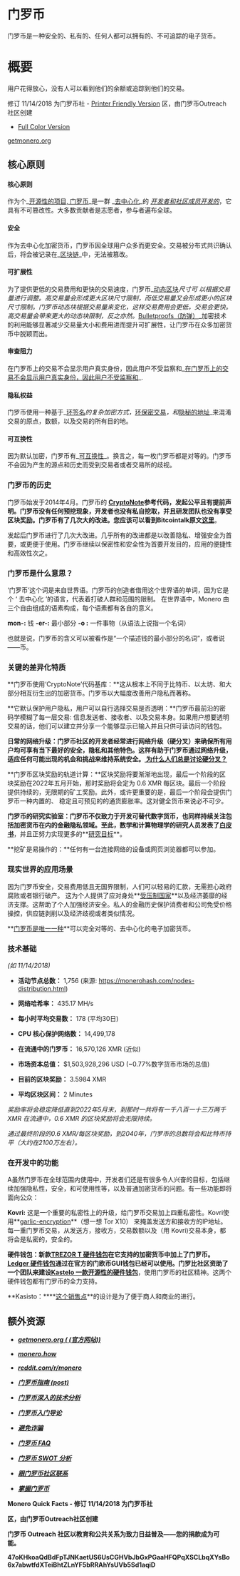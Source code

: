 # 门罗币

门罗币是一种安全的、私有的、任何人都可以拥有的、不可追踪的电子货币。

# 概要

用户花得放心，没有人可以看到他们的余额或追踪到他们的交易。

修订 11/14/2018 为门罗币社 - [Printer Friendly Version](http://www.monerooutreach.org/pubs/2018/QuickFacts/QuickFacts_PrinterFriendly.pdf) 
区，由门罗币Outreach社区创建

* [Full Color Version](http://www.monerooutreach.org/pubs/2018/QuickFacts/QuickFacts.pdf)

[getmonero.org](https://getmonero.org/)


## 核心原则

#### 核心原则

作为个_[开源性的项目, 门罗币](https://github.com/monero-project/monero)_是一群 _[去中心化](https://ccs.getmonero.org/funding-required/)_的 _[开发者和社区成员开发的](https://getmonero.org/community/team/)_，它具有不可篡改性。大多数贡献者是志愿者，参与者遍布全球。

#### 安全

作为去中心化加密货币，门罗币因全球用户众多而更安全。交易被分布式共识确认后，将会被记录在_[区块链](https://www.mycryptopedia.com/what-is-blockchain-technology/)_中，无法被篡改。

#### 可扩展性

为了提供更低的交易费用和更快的交易速度，门罗币_[动态区块](https://www.mycryptopedia.com/block-size-explained/)_尺寸可
以根据交易量进行调整。高交易量会形成更大区块尺寸限制，而低交易量又会形成更小的区块尺寸限制。门罗币动态块根据交易量来变化，这样交易费用会更低，交易会更快。高交易量会带来更大的动态块限制，反之亦然。_[Bulletproofs（防弹）](https://web.stanford.edu/~buenz/pubs/bulletproofs.pdf)_加密技术的利用能够显著减少交易量大小和费用进而提升可扩展性，让门罗币在众多加密货币中脱颖而出。

#### 审查阻力

在门罗币上的交易不会显示用户真实身份，因此用户不受监察和_[在门罗币上的交易不会显示用户真实身份，因此用户不受监察和](https://en.wikipedia.org/wiki/Capital_control)_.

#### 隐私权益

门罗币使用一种基于_[环签名](https://getmonero.org/resources/moneropedia/ringsignatures.html)_的复杂加密方式，_[环保密交易](https://www.mycryptopedia.com/monero-ring-confidential-transactions-ringct/)_，和_[隐秘的地址](https://www.mycryptopedia.com/everything-need-know-stealth-addresses/)_来混淆交易的原点，数额，以及交易的所有目的地。

#### 可互换性

因为默认加密，门罗币有_[可互换性](https://getmonero.org/resources/moneropedia/fungibility.html)_。换言之，每一枚门罗币都是对等的。门罗币不会因为产生的源点和历史而受到交易者或者交易所的歧视。


### 门罗币的历史

门罗币始发于2014年4月。门罗币的 **[CryptoNote](https://cryptonote.org/whitepaper.pdf)**参考代码，发起公平且有提前声明。门罗币没有任何预挖现象，开发者也没有私自挖取，并且研发团队也没有享受区块奖励。门罗币有了几次大的改进。您应该可以看到Bitcointalk原文**[这里](https://bitcointalk.org/index.php?topic=563821.0)**。

发起后门罗币进行了几次大改进。几乎所有的改进都是以改善隐私、增强安全为首要，或更便于使用。门罗币继续以保密性和安全性为首要开发目的，应用的便捷性和高效性次之。

### 门罗币是什么意思？

‘门罗币’这个词是来自世界语。门罗币的创造者借⽤这个世界语的单词，因为它是个 ‘ 去中⼼化 ’的语⾔，代表着打破人群和范围的限制。
在世界语中，Monero 由三个自由组成的语素构成，每个语素都有各自的意义。

**mon-:** 钱 
**-er-:** 最小部分 
 **-o :** 一件事物（从语法上说指一个名词）

也就是说，门罗币的含义可以被看作是“一个描述钱的最小部分的名词”，或者说——币。

### 关键的差异化特质

**门罗币使用‘CryptoNote’代码基库：**这从根本上不同于比特币、以太坊、和大部分相互衍生出的加密货币。门罗币以大幅度改善用户隐私而著称。

**它默认保护用户隐私，用户可以自行选择交易是否透明：**门罗币最前沿的密码学模糊了每⼀层交易: 信息发送者、接收者、以及交易本⾝。如果用户想要透明交易的话，他们可以建⽴并分享⼀个能够显⽰已输⼊并且只供可读访问的钱包。

**日常的网络升级：**门罗币社区的开发者经常进行网络升级（硬分叉）来确保所有用户均可享有当下最好的安全，隐私和其他特色。这样有助于门罗币通过网络升级，适应任何可能出现的机会和挑战来维持系统安全。**[ 为什么人们总是讨论硬分叉？](https://bitcoinmagazine.com/articles/monero-just-hard-forked-and-it-resulted-four-new-projects/)**

**门罗币区块奖励的轨道计算：**区块奖励将要渐渐地出现，最后一个阶段的区块奖励在2022年五月开始，那时奖励将会定为 0.6 XMR 每区块。最后一个阶段提供持续的，无限期的矿工奖励。此外，或许更重要的是，最后一个阶段会提供门罗币一种内置的、 稳定且可预见的的通货膨胀率。这对健全货币来说必不可少。

**门罗币的研究实验室：**门罗币不仅致力于开发可替代数字货币，也同样持续关注包括加密货币在内的金融隐私领域。至此，数学和计算物理学的研究人员发表了**[白皮书](https://lab.getmonero.org/)**，并且正努力实现更多的**[研究目标](https://lab.getmonero.org/)**。

**挖矿是易操作的：**任何有一台连接网络的设备或网页浏览器都可以参加。

### 现实世界的应用场景

因为门罗币安全，交易费用低且无国界限制，人们可以轻易的汇款，无需担心政府腐败或者银行破产。 这为个人提供了应对身处**[受压制国家](https://www.reddit.com/r/Monero/comments/6wczty/how_monero_changed_my_life/)**以及经济萎靡的经济支撑。这帮助了个人加强经济安全。私人的金融历史保护消费者和公司免受价格操控，供应链剥削以及经济歧视或者类似情况。

**[门罗币是唯一一种](https://www.reddit.com/r/Monero/comments/8k8pk9/monero_the_worlds_bestkept_secret/)**可以完全对等的、去中心化的电子加密货币。

### 技术基础

_(如 11/14/2018)_

+ **活动节点总数：** 1,756 (来源: https://monerohash.com/nodes-distribution.html)

+ **网络哈希率：** 435.17 MH/s

+ **每小时平均交易数：** 178 (平均30日)

+ **CPU 核心保护网络数：** 14,499,178

+ **在流通中的门罗币：** 16,570,126 XMR (近似)

+ **市场资本总值：** $1,503,928,296 USD (~0.77%数字货币市场的总值)

+ **目前的区块奖励：** 3.5984 XMR

+ **平均区块区间：** 2 Minutes

_奖励率将会稳定降低直到2022年5月末，到那时一共将有一千八百一十三万两千XMR 在流通中，0.6 XMR 的区块奖励将会无限持续。_

_通过最终阶段的0.6 XMR/每区块奖励，到2040年，门罗币的总数将会和比特币持平（大约在2100万左右）。_

### 在开发中的功能

A虽然门罗币在全球范围内使用中，开发者们还是有很多令人兴奋的目标，包括继续加强隐私性，安全，和可使用性等，以及普通加密货币的问题。有一些功能即将面向公众：

**Kovri:** 这是一个重要的私密性上的升级，给门罗币交易加上四重私密性。Kovri使用**[garlic-encryption](https://getmonero.org/resources/moneropedia/garlic-encryption.html)**（想一想 Tor X10） 来掩盖发送方和接收方的IP地址。每一重门罗币交易，从发送方，接收方，交易数额以及（用 Kovri)交易本身，都将会是私密的，安全的。

**硬件钱包：**新款**[TREZOR T 硬件钱包](https://trezor.io/coins/#XMR)**在它支持的加密货币中加上了门罗币。**[Ledger 硬件钱包](https://support.ledgerwallet.com/hc/en-us/articles/360006352934-Monero-XMR-Advanced)**通过在官方的门欧币GUI钱包已经可以使用。门罗比社区资助了一个团队来建设**[Kastelo 一款开源性的硬件钱包](http://kastelo.org/)**，使用门罗币的社区精神。这两个硬件钱包都有门罗币的全力支持。

**Kasisto：****[这个销售点](https://github.com/amiuhle/kasisto)**的设计是为了便于商人和商业的进行。


## 额外资源

+ **_[getmonero.org ( (官方网站))](https://getmonero.org/)_**

+ **_[monero.how](https://www.monero.how/)_**

+ **_[reddit.com/r/monero](https://www.reddit.com/r/Monero/)_**

+ **_[门罗币指南 (post)](https://www.reddit.com/r/CryptoCurrency/comments/7ra409/your_guide_to_monero_and_why_it_has_great/)_**

+ **_[门罗币深入的技术分析](https://steemit.com/monero/@sgp/7yjqso-a-monero-introduction-for-beginners)_**

+ **_[门罗币入门导论](https://www.getmonero.org/library/Zero-to-Monero-1-0-0.pdf)_**

+ **_[避免诈骗](https://www.reddit.com/r/Monero/wiki/avoid)_**

+ **_[门罗币 FAQ](https://www.getmonero.org/get-started/faq/)_**

+ **_[门罗币 SWOT 分析]()_**

+ **_[跟门罗币社区联系](https://getmonero.org/community/hangouts/)_**

+ **_[掌握门罗币](https://masteringmonero.com/)_**

**Monero Quick Facts - 修订 11/14/2018 为门罗币社**

**区，由门罗币Outreach社区创建**

**门罗币 Outreach 社区以教育和公共关系为致力日益普及——您的捐款成为可能。**

**47oKHkoaQdBdFpTJNKaetUS6UsCGHVbJbGxPGaaHFQPqXSCLbqXYsBo6x7abwtfdXTeiBhtZLnYF5bRRAhYsUVb5Sd1aqiD**
